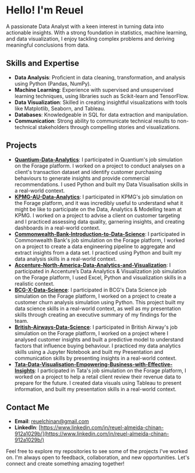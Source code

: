 # Hello! I'm Reuel

A passionate Data Analyst with a keen interest in turning data into actionable insights. With a strong foundation in statistics, machine learning, and data visualization, I enjoy tackling complex problems and deriving meaningful conclusions from data.

## Skills and Expertise

- **Data Analysis**: Proficient in data cleaning, transformation, and analysis using Python (Pandas, NumPy).
- **Machine Learning**: Experience with supervised and unsupervised learning techniques, using libraries such as Scikit-learn and TensorFlow.
- **Data Visualization**: Skilled in creating insightful visualizations with tools like Matplotlib, Seaborn, and Tableau.
- **Databases**: Knowledgeable in SQL for data extraction and manipulation.
- **Communication**: Strong ability to communicate technical results to non-technical stakeholders through compelling stories and visualizations.

## Projects

- **[Quantium-Data-Analytics](https://github.com/reuel97/Quantium-Data-Analytics)**: I participated in Quantium's job simulation on the Forage platform. I worked on a project to conduct analyses on a client's transaction dataset and identify customer purchasing behaviours to generate insights and provide commercial recommendations. I used Python and built my Data Visualisation skills in a real-world context.
- **[KPMG-AU-Data-Analytics](https://github.com/reuel97/KPMG-AU-Data-Analytics)**: I participated in KPMG's job simulation on the Forage platform, and it was incredibly useful to understand what it might be like to participate on the Data, Analytics & Modelling team at KPMG. I worked on a project to advise a client on customer targeting and I practiced assessing data quality, garnering insights, and creating dashboards in a real-world context.
- **[Commonwealth-Bank-Introduction-to-Data-Science](https://github.com/reuel97/Commonwealth-Bank-Introduction-to-Data-Science)**: I participated in Commonwealth Bank's job simulation on the Forage platform, I worked on a project to create a data engineering pipeline to aggregate and extract insights from a data set. I practiced using Python and built my data analysis skills in a real-world context.
- **[Accenture-North-America-Data-Analytics-and-Visualization](https://github.com/reuel97/Accenture-North-America-Data-Analytics-and-Visualization)**: I participated in Accenture’s Data Analytics & Visualization job simulation on the Forage platform, I used Excel, Python and visualization skills in a realistic context.
- **[BCG-X-Data-Science](https://github.com/reuel97/BCG-X-Data-Science)**: I participated in BCG's Data Science job simulation on the Forage platform, I worked on a project to create a customer churn analysis simulation using Python. This project built my data science skills in a real-world context, as well as my presentation skills through creating an executive summary of my findings for the team.
- **[British-Airways-Data-Science](https://github.com/reuel97/British-Airways-Data-Science)**: I participated in British Airway's job simulation on the Forage platform, I worked on a project where I analysed customer insights and built a predictive model to understand factors that influence buying behaviour. I practiced my data analytics skills using a Jupyter Notebook and built my Presentation and communication skills by presenting insights in a real-world context.
- **[Tata-Data-Visualisation-Empowering-Business-with-Effective-Insights](https://github.com/reuel97/Tata-Data-Visualisation-Empowering-Business-with-Effective-Insights)**: I participated in Tata's job simulation on the Forage platform, I worked on a project to help a retail client review their revenue data to prepare for the future. I created data visuals using Tableau to present information, and built my presentation skills in a real-world context.

## Contact Me

- **Email**: [reuelchinan@gmail.com](mailto:reuelchinan@gmail.com)
- **LinkedIn**: [https://www.linkedin.com/in/reuel-almeida-chinan-912a1029b/](https://www.linkedin.com/in/reuel-almeida-chinan-912a1029b/)

Feel free to explore my repositories to see some of the projects I've worked on. I'm always open to feedback, collaboration, and new opportunities. Let's connect and create something amazing together!
